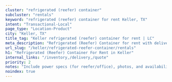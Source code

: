 ```yaml
---
cluster: "refrigerated (reefer) container"
subcluster: "rentals"
keyword: "refrigerated (reefer) container for rent Keller, TX"
intent: "Transactional-Local"
page_type: "Location-Product"
city: "Keller, TX"
title_tag: "Keller refrigerated (reefer) container for rent | LC"
meta_description: "Refrigerated (Reefer) Container for rent with delivery in Keller, TX. LC Container — local Since 2003. Get pricing today."
url_slug: "/keller/refrigerated-reefer-container/rentals"
h1: "Refrigerated (Reefer) Container For Rent in Keller"
internal_links: "/inventory,/delivery,/quote"
priority: 2
notes: "Include power specs (for reefer/office), photos, and availability."
noindex: true
---
```


<!-- TODO: Add unique city/inventory copy, images, and internal links here. -->
